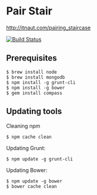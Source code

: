# Pair Stair
http://itnaut.com/pairing_staircase

[![Build Status](https://travis-ci.org/chosegood/pairstair-js.svg?branch=master)](https://travis-ci.org/chosegood/pairstair)

## Prerequisites
```
$ brew install node
$ brew install mongodb
$ npm install -g grunt-cli
$ npm install -g bower
$ gem install compass
```

## Updating tools
Cleaning npm
```
$ npm cache clean
```

Updating Grunt:
```
$ npm update -g grunt-cli
```

Updating Bower:
```
$ npm update -g bower
$ bower cache clean
```
